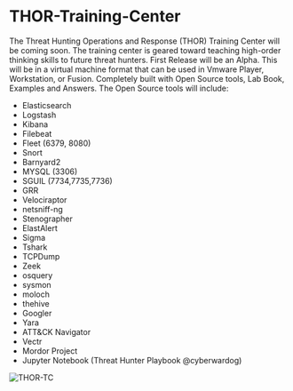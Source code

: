 # THOR-Training-Center
The Threat Hunting Operations and Response (THOR) Training Center will be coming soon.  The training center is geared toward teaching high-order thinking skills to future threat hunters. First Release will be an Alpha. This will be in a virtual machine format that can be used in Vmware Player, Workstation, or Fusion.   Completely built with Open Source tools, Lab Book, Examples and Answers.
The Open Source tools will include:
- Elasticsearch
- Logstash
- Kibana
- Filebeat
- Fleet (6379, 8080)
- Snort
- Barnyard2
- MYSQL (3306)
- SGUIL (7734,7735,7736)
- GRR 
- Velociraptor
- netsniff-ng
- Stenographer
- ElastAlert
- Sigma
- Tshark
- TCPDump
- Zeek
- osquery
- sysmon
- moloch 
- thehive 
- Googler
- Yara
- ATT&CK Navigator
- Vectr
- Mordor Project
- Jupyter Notebook (Threat Hunter Playbook @cyberwardog)

![THOR-TC](https://github.com/threathunternotebook/THOR-Training-Center/blob/master/THOR_PUBLIC_DESKTOP.png)

